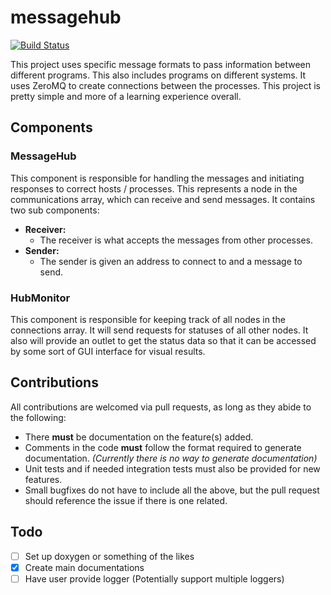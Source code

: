 # messagehub
[![Build Status](https://travis-ci.org/taran96/messagehub.svg?branch=master)](https://travis-ci.org/taran96/messagehub)


This project uses specific message formats to pass information between different programs. This also includes programs on different systems. It uses ZeroMQ to create connections between the processes. This project is pretty simple and more of a learning experience overall.
## Components
### MessageHub
This component is responsible for handling the messages and initiating responses to correct hosts / processes. This represents a node in the communications array, which can receive and send messages. It contains two sub components:
- **Receiver:**
  - The receiver is what accepts the messages from other processes.
- **Sender:**
  - The sender is given an address to connect to and a message to send.
### HubMonitor
This component is responsible for keeping track of all nodes in the connections array. It will send requests for statuses of all other nodes. It also will provide an outlet to get the status data so that it can be accessed by some sort of GUI interface for visual results.
## Contributions
All contributions are welcomed via pull requests, as long as they abide to the following:
- There **must** be documentation on the feature(s) added. 
- Comments in the code **must** follow the format required to generate documentation.  *(Currently there is no way to generate documentation)*
- Unit tests and if needed integration tests must also be provided for new features.
- Small bugfixes do not have to include all the above, but the pull request should reference the issue if there is one related.
## Todo
- [ ] Set up doxygen or something of the likes
- [x] Create main documentations
- [ ] Have user provide logger (Potentially support multiple loggers)
